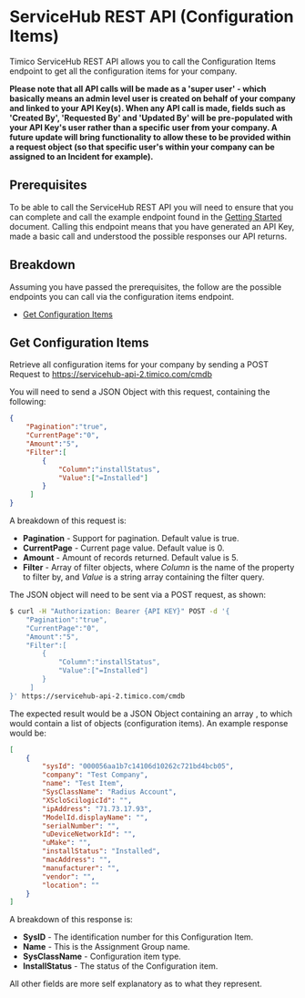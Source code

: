 # ServiceHub REST API (Configuration Items)

Timico ServiceHub REST API allows you to call the Configuration Items endpoint to get all the configuration items for your company.

**Please note that all API calls will be made as a 'super user' - which basically means an admin level user is created on behalf of your company and linked to your API Key(s). When any API call is made, fields such as 'Created By', 'Requested By' and 'Updated By' will be pre-populated with your API Key's user rather than a specific user from your company. A future update will bring functionality to allow these to be provided within a request object (so that specific user's within your company can be assigned to an Incident for example).**

## Prerequisites

To be able to call the ServiceHub REST API you will need to ensure that you can complete and call the example endpoint found in the [Getting Started](https://github.com/timicoltd/ServiceHub-Developer/blob/master/ServiceHub%20REST%20API%20-%20Introduction.md) document. Calling this endpoint means that you have generated an API Key, made a basic call and understood the possible responses our API returns.

## Breakdown

Assuming you have passed the prerequisites, the follow are the possible endpoints you can call via the configuration items endpoint.

* [Get Configuration Items](#get-configuration-items)

## Get Configuration Items
Retrieve all configuration items for your company by sending a POST Request to https://servicehub-api-2.timico.com/cmdb

You will need to send a JSON Object with this request, containing the following:
```json
{
    "Pagination":"true",
    "CurrentPage":"0",
    "Amount":"5",
    "Filter":[
        {
            "Column":"installStatus",
            "Value":["=Installed"]
        }
     ]
}
```
A breakdown of this request is:

* **Pagination** - Support for pagination. Default value is true.
* **CurrentPage** - Current page value. Default value is 0.
* **Amount** - Amount of records returned. Default value is 5.
* **Filter** - Array of filter objects, where _Column_ is the name of the property to filter by, and _Value_ is a string array containing the filter query. 

The JSON object will need to be sent via a POST request, as shown:
```sh
$ curl -H "Authorization: Bearer {API KEY}" POST -d '{
    "Pagination":"true",
    "CurrentPage":"0",
    "Amount":"5",
    "Filter":[
        {
            "Column":"installStatus",
            "Value":["=Installed"]
        }
     ]
}' https://servicehub-api-2.timico.com/cmdb
```

The expected result would be a JSON Object containing an array , to which would contain a list of objects (configuration items). An example response would be:

```json
[
    {
        "sysId": "000056aa1b7c14106d10262c721bd4bcb05",
        "company": "Test Company",
        "name": "Test Item",
        "SysClassName": "Radius Account",
        "XScloScilogicId": "",
        "ipAddress": "71.73.17.93",
        "ModelId.displayName": "",
        "serialNumber": "",
        "uDeviceNetworkId": "",
        "uMake": "",
        "installStatus": "Installed",
        "macAddress": "",
        "manufacturer": "",
        "vendor": "",
        "location": ""
    }
]
```

A breakdown of this response is:

* **SysID** - The identification number for this Configuration Item.
* **Name** - This is the Assignment Group name.
* **SysClassName** - Configuration item type.
* **InstallStatus** - The status of the Configuration item.

All other fields are more self explanatory as to what they represent.


